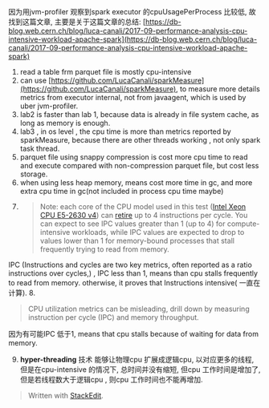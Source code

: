 因为用jvm-profiler 观察到spark executor 的cpuUsagePerProcess 比较低, 故找到这篇文章, 主要是关于这篇文章的总结: 
[https://db-blog.web.cern.ch/blog/luca-canali/2017-09-performance-analysis-cpu-intensive-workload-apache-spark](https://db-blog.web.cern.ch/blog/luca-canali/2017-09-performance-analysis-cpu-intensive-workload-apache-spark)

1. read a table frm parquet file is mostly cpu-intensive
2. can use [https://github.com/LucaCanali/sparkMeasure](https://github.com/LucaCanali/sparkMeasure), to measure more details metrics from executor internal, not from javaagent, which is used by uber jvm-profiler.
3. lab2 is faster than lab 1, because data is already in file system cache, as long as memory is enough.
4. lab3 , in os level , the cpu time is more than metrics reported by sparkMeasure, because there are other threads working , not only spark task thread.
5. parquet file using snappy compression is cost more cpu time to read and execute compared with non-compression parquet file, but cost less storage. 
6. when using less heap memory, means cost more time in gc, and more extra cpu time in gc(not included in process cpu time maybe)
7. >Note: each core of the CPU model used in this test ([Intel Xeon CPU E5-2630 v4](https://ark.intel.com/products/92981/Intel-Xeon-Processor-E5-2630-v4-25M-Cache-2_20-GHz)) can [retire](https://software.intel.com/en-us/forums/intel-vtune-amplifier-xe/topic/311170) up to 4 instructions per cycle. You can expect to see IPC values greater than 1 (up to 4) for compute-intensive workloads, while IPC values are expected to drop to values lower than 1 for memory-bound processes that stall frequently trying to read from memory.

IPC (Instructions and cycles are two key metrics, often reported as a ratio instructions over cycles,) , IPC less than 1, means than cpu stalls frequently to read from memory. otherwise, it proves that
Instructions intensive( 一直在计算).
8.
>CPU utilization metrics can be misleading, drill down by measuring instruction per cycle (IPC) and memory throughput.

因为有可能IPC 低于1, means that cpu stalls because of waiting for data from memory. 

9. **hyper-threading** 技术 能够让物理cpu 扩展成逻辑cpu, 以对应更多的线程, 但是在cpu-intensive 的情况下, 总时间并没有缩短, 但cpu 工作时间是增加了, 但是若线程数大于逻辑cpu , 则cpu 工作时间也不能再增加. 

> Written with [StackEdit](https://stackedit.io/).
<!--stackedit_data:
eyJoaXN0b3J5IjpbNTM4OTIxNjcsLTQ3ODkxNjA1OCwtMjA2Mz
UzMDc3OCwtMTY4OTE2MDYxMCwyNjM1MzcxODMsMTg4MzgzNzk3
OCw1NzgyNzUxMzIsODAxMDY4NDFdfQ==
-->